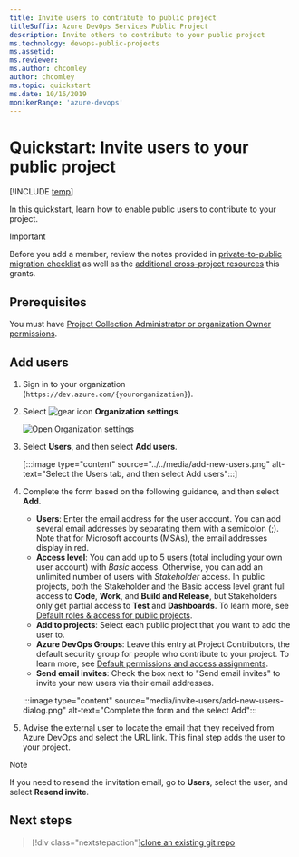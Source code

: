```yaml
---
title: Invite users to contribute to public project
titleSuffix: Azure DevOps Services Public Project  
description: Invite others to contribute to your public project  
ms.technology: devops-public-projects
ms.assetid: 
ms.reviewer:
ms.author: chcomley
author: chcomley
ms.topic: quickstart
ms.date: 10/16/2019
monikerRange: 'azure-devops'
---
```


<a id="invite-others" />

# Quickstart: Invite users to your public project

[!INCLUDE [temp](includes/version-public-projects.md)]

In this quickstart, learn how to enable public users to contribute to your project.

> [!IMPORTANT]
> Before you add a member, review the notes provided in [private-to-public migration checklist](migration-checklist.md) as well as
> the [additional cross-project resources](../accounts/resources-granted-to-project-members.md) this grants.

## Prerequisites

You must have [Project Collection Administrator or organization Owner permissions](../../organizations/security/set-project-collection-level-permissions.md?toc=/azure/devops/organizations/accounts/toc.json&bc=/azure/devops/organizations/accounts/breadcrumb/toc.json).

## Add users

1.  Sign in to your organization (`https://dev.azure.com/{yourorganization}`).

2.  Select ![gear icon](../../media/icons/gear-icon.png) **Organization settings**.

    ![Open Organization settings](../../media/settings/open-admin-settings-vert.png)

3.  Select **Users**, and then select **Add users**.

    [:::image type="content" source="../../media/add-new-users.png" alt-text="Select the Users tab, and then select Add users":::]

4.  Complete the form based on the following guidance, and then select **Add**.

    - **Users**: Enter the email address for the user account. You can add several email addresses by separating them with a semicolon (;). Note that for Microsoft accounts (MSAs), the email addresses display in red.
    - **Access level**: You can add up to 5 users (total including your own user account) with _Basic_ access. Otherwise, you can add an unlimited number of users with _Stakeholder_ access. In public projects, both the Stakeholder and the Basic access level grant full access to **Code**, **Work**, and **Build and Release**, but Stakeholders only get partial access to **Test** and **Dashboards**. To learn more, see [Default roles & access for public projects](default-roles-access-public.md).
    - **Add to projects**: Select each public project that you want to add the user to.
    - **Azure DevOps Groups**: Leave this entry at Project Contributors, the default security group for people who contribute to your project. To learn more, see [Default permissions and access assignments](../security/permissions-access.md).
    - **Send email invites**: Check the box next to "Send email invites" to invite your new users via their email addresses.

    :::image type="content" source="media/invite-users/add-new-users-dialog.png" alt-text="Complete the form and the select Add":::

5.  Advise the external user to locate the email that they received from Azure DevOps and select the URL link. This final step adds the user to your project.

> [!Note]
> If you need to resend the invitation email, go to **Users**, select the user, and select **Resend invite**.

<!---
## Add members to your public project from your project page

 Are admins able to add new users from this page, or only users who have been previously added to the organization?

1. Add members from your project page.
	> [!div class="mx-imgBorder"]
	> ![Add members](media/create-public-project/add-members.png)

1. Fill out the form.
	> [!div class="mx-imgBorder"]
	> ![Add members](media/create-public-project/add-member-form.png)
-->

## Next steps

> [!div class="nextstepaction"][clone an existing git repo](clone-git-repo-public.md)
